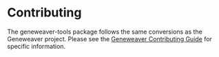 # Contributing

The geneweaver-tools package follows the same conversions as the Geneweaver project. 
Please see the 
[Geneweaver Contributing Guide](https://thejacksonlaboratory.github.io/geneweaver-docs/reference/contributing-guide/)
for specific information.